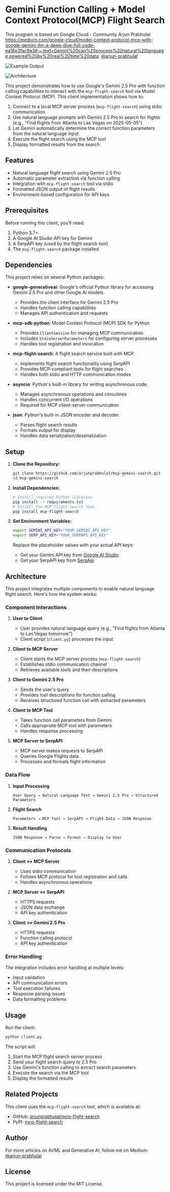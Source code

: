 # Gemini Function Calling + Model Context Protocol(MCP) Flight Search

This program is based on Google Cloud - Community Arjun Prabhulal
https://medium.com/google-cloud/model-context-protocol-mcp-with-google-gemini-llm-a-deep-dive-full-code-ea16e3fac9a3#:~:text=Gemini%20can%20process%20natural%20language,powered%20by%20real%2Dtime%20data.
[@arjun-prabhulal](https://medium.com/@arjun-prabhulal)

![Example Output](Images/mcp-gemini-search-demo.gif)

![Architecture](Images/mcp-gemini-architecture-final.png)

This project demonstrates how to use Google's Gemini 2.5 Pro with function calling capabilities to interact with the `mcp-flight-search` tool via Model Context Protocol (MCP). This client implementation shows how to:

1.  Connect to a local MCP server process (`mcp-flight-search`) using stdio communication
2.  Use natural language prompts with Gemini 2.5 Pro to search for flights (e.g., "Find flights from Atlanta to Las Vegas on 2025-05-05")
3.  Let Gemini automatically determine the correct function parameters from the natural language input
4.  Execute the flight search using the MCP tool
5.  Display formatted results from the search

## Features

*   Natural language flight search using Gemini 2.5 Pro
*   Automatic parameter extraction via function calling
*   Integration with `mcp-flight-search` tool via stdio
*   Formatted JSON output of flight results
*   Environment-based configuration for API keys

## Prerequisites

Before running this client, you'll need:

1.  Python 3.7+
2.  A Google AI Studio API key for Gemini 
3.  A SerpAPI key (used by the flight search tool)
4.  The `mcp-flight-search` package installed

## Dependencies

This project relies on several Python packages:

*   **google-generativeai**: Google's official Python library for accessing Gemini 2.5 Pro and other Google AI models.
    - Provides the client interface for Gemini 2.5 Pro
    - Handles function calling capabilities
    - Manages API authentication and requests

*   **mcp-sdk-python**: Model Context Protocol (MCP) SDK for Python.
    - Provides `ClientSession` for managing MCP communication
    - Includes `StdioServerParameters` for configuring server processes
    - Handles tool registration and invocation

*   **mcp-flight-search**: A flight search service built with MCP.
    - Implements flight search functionality using SerpAPI
    - Provides MCP-compliant tools for flight searches
    - Handles both stdio and HTTP communication modes

*   **asyncio**: Python's built-in library for writing asynchronous code.
    - Manages asynchronous operations and coroutines
    - Handles concurrent I/O operations
    - Required for MCP client-server communication

*   **json**: Python's built-in JSON encoder and decoder.
    - Parses flight search results
    - Formats output for display
    - Handles data serialization/deserialization

## Setup

1.  **Clone the Repository:**
    ```bash
    git clone https://github.com/arjunprabhulal/mcp-gemini-search.git
    cd mcp-gemini-search
    ```

2.  **Install Dependencies:**
    ```bash
    # Install required Python libraries
    pip install -r requirements.txt
    # Install the MCP flight search tool
    pip install mcp-flight-search
    ```

3.  **Set Environment Variables:**
    ```bash
    export GEMINI_API_KEY="YOUR_GEMINI_API_KEY"
    export SERP_API_KEY="YOUR_SERPAPI_API_KEY"
    ```
    Replace the placeholder values with your actual API keys:
    *   Get your Gemini API key from [Google AI Studio](https://aistudio.google.com/app/apikey)
    *   Get your SerpAPI key from [SerpApi](https://serpapi.com/manage-api-key)

## Architecture

This project integrates multiple components to enable natural language flight search. Here's how the system works:

### Component Interactions

1. **User to Client**
   - User provides natural language query (e.g., "Find flights from Atlanta to Las Vegas tomorrow")
   - Client script (`client.py`) processes the input

2. **Client to MCP Server**
   - Client starts the MCP server process (`mcp-flight-search`)
   - Establishes stdio communication channel
   - Retrieves available tools and their descriptions

3. **Client to Gemini 2.5 Pro**
   - Sends the user's query
   - Provides tool descriptions for function calling
   - Receives structured function call with extracted parameters

4. **Client to MCP Tool**
   - Takes function call parameters from Gemini
   - Calls appropriate MCP tool with parameters
   - Handles response processing

5. **MCP Server to SerpAPI**
   - MCP server makes requests to SerpAPI
   - Queries Google Flights data
   - Processes and formats flight information

### Data Flow

1. **Input Processing**
   ```
   User Query → Natural Language Text → Gemini 2.5 Pro → Structured Parameters
   ```

2. **Flight Search**
   ```
   Parameters → MCP Tool → SerpAPI → Flight Data → JSON Response
   ```

3. **Result Handling**
   ```
   JSON Response → Parse → Format → Display to User
   ```

### Communication Protocols

1. **Client ↔ MCP Server**
   - Uses stdio communication
   - Follows MCP protocol for tool registration and calls
   - Handles asynchronous operations

2. **MCP Server ↔ SerpAPI**
   - HTTPS requests
   - JSON data exchange
   - API key authentication

3. **Client ↔ Gemini 2.5 Pro**
   - HTTPS requests
   - Function calling protocol
   - API key authentication

### Error Handling

The integration includes error handling at multiple levels:
- Input validation
- API communication errors
- Tool execution failures
- Response parsing issues
- Data formatting problems

## Usage

Run the client:
```bash
python client.py
```

The script will:
1.  Start the MCP flight search server process
2.  Send your flight search query to 2.5 Pro
3.  Use Gemini's function calling to extract search parameters
4.  Execute the search via the MCP tool
5.  Display the formatted results


## Related Projects

This client uses the `mcp-flight-search` tool, which is available at:
*   GitHub: [arjunprabhulal/mcp-flight-search](https://github.com/arjunprabhulal/mcp-flight-search)
*   PyPI: [mcp-flight-search](https://pypi.org/project/mcp-flight-search/)

## Author

For more articles on AI/ML and Generative AI, follow me on Medium: [@arjun-prabhulal](https://medium.com/@arjun-prabhulal)

## License

This project is licensed under the MIT License. 
